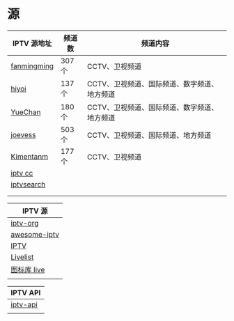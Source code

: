 # 源
| IPTV 源地址                                                                                                               | 频道数  | 频道内容                     |
|------------------------------------------------------------------------------------------------------------------------|------|--------------------------|
| [fanmingming](https://fanmingming.com/txt?url=https://raw.githubusercontent.com/fanmingming/live/main/tv/m3u/ipv6.m3u) | 307个 | CCTV、卫视频道                |
| [hiyoi](https://mirror.ghproxy.com/https://raw.githubusercontent.com/hiyoi/IPTV/main/IPTV.m3u)                         | 137个 | CCTV、卫视频道、国际频道、数字频道、地方频道 |
| [YueChan](https://mirror.ghproxy.com/https://raw.githubusercontent.com/YueChan/Live/main/IPTV.m3u)                     | 180个 | CCTV、卫视频道、国际频道、数字频道、地方频道 |
| [joevess](https://mirror.ghproxy.com/https://raw.githubusercontent.com/joevess/IPTV/main/iptv.m3u8)                    | 503个 | CCTV、卫视频道、国际频道、地方频道      |
| [Kimentanm](https://mirror.ghproxy.com/https://raw.githubusercontent.com/Kimentanm/aptv/master/m3u/iptv.m3u)           | 177个 | CCTV、卫视频道                |
| [iptv cc](https://iptv.cc/)                                                                                            |      |                          |
| [iptvsearch](https://www.foodieguide.com/iptvsearch/)                                                                  |      |                          |
| []()                                                                                                                   |      |                          |
|                                                                                                                        |      |                          |

| IPTV 源                                                   |
|----------------------------------------------------------|
| [iptv-org](https://github.com/iptv-org/iptv)             |
| [awesome-iptv](https://github.com/iptv-org/awesome-iptv) |
| [IPTV](https://github.com/joevess/IPTV)                  |
| [Livelist](https://github.com/Rivens7/Livelist)          |
| [图标库 live](https://github.com/fanmingming/live)          |
|                                                          |

| IPTV API                                       |
|------------------------------------------------|
| [iptv-api](https://github.com/Guovin/iptv-api) |
|                                                |

